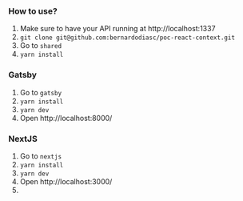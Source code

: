 ### How to use?

1. Make sure to have your API running at http://localhost:1337
2. `git clone git@github.com:bernardodiasc/poc-react-context.git`
3. Go to `shared` 
4. `yarn install`

### Gatsby

1. Go to `gatsby`
2. `yarn install`
3. `yarn dev`
4. Open http://localhost:8000/

### NextJS

1. Go to `nextjs`
2. `yarn install`
3. `yarn dev`
4. Open http://localhost:3000/
5. 